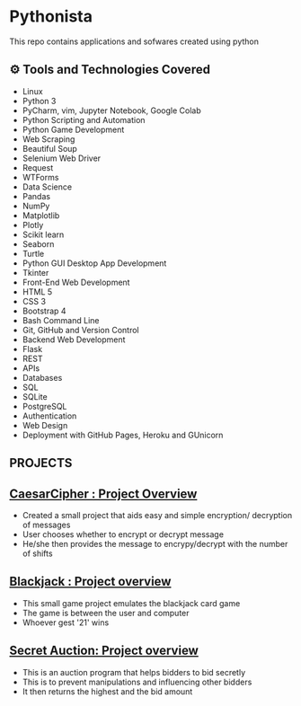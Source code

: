 # Pythonista

This repo contains applications and sofwares created using python

## ⚙ Tools and Technologies Covered
- Linux
- Python 3
- PyCharm, vim, Jupyter Notebook, Google Colab
- Python Scripting and Automation
- Python Game Development
- Web Scraping
- Beautiful Soup
- Selenium Web Driver
- Request
- WTForms
- Data Science
- Pandas
- NumPy
- Matplotlib
- Plotly
- Scikit learn
- Seaborn
- Turtle
- Python GUI Desktop App Development
- Tkinter
- Front-End Web Development
- HTML 5
- CSS 3
- Bootstrap 4
- Bash Command Line
- Git, GitHub and Version Control
- Backend Web Development
- Flask
- REST
- APIs
- Databases
- SQL
- SQLite
- PostgreSQL
- Authentication
- Web Design
- Deployment with GitHub Pages, Heroku and GUnicorn

## PROJECTS

## [CaesarCipher : Project Overview](https://github.com/jamesAlhassan/Pythonista/tree/main/CaesarCipher)
- Created a small project that aids easy and simple encryption/ decryption of messages
- User chooses whether to encrypt or decrypt message
- He/she then provides the message to encrypy/decrypt with the number of shifts


## [Blackjack : Project overview](https://github.com/jamesAlhassan/Pythonista/tree/main/Blackjack)
- This small game project emulates the blackjack card game
- The game is between the user and computer
- Whoever gest '21' wins

## [Secret Auction: Project overview](https://github.com/jamesAlhassan/Pythonista/tree/main/secretAuction)
- This is an auction program that helps bidders to bid secretly
- This is to prevent manipulations and influencing other bidders
- It then returns the highest and the bid amount
